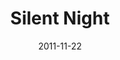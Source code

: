 ---
layout: music 
title: "Silent Night"
date: 2011-11-22 
description: "Original music from Awaited&#58; A Christmas Show."
audio: "http://s3.amazonaws.com/crossroads-media/music/audio/08%20Silent%20Night.mp3"
audio-duration: "03:52"
tag: 
 - awaited
src: "http://s3.amazonaws.com/crossroads-media/images/DefaultVideoImage.jpg"
---